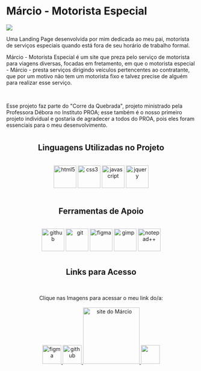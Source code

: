 <link rel="stylesheet" href="https://cdn.jsdelivr.net/gh/devicons/devicon@v2.15.1/devicon.min.css">
          
# Márcio - Motorista Especial
<img src="Assets/IMAGES/Márcio - Motorista Especial img.png">
<p align="left">Uma Landing Page desenvolvida por mim dedicada ao meu pai, motorista de serviços especiais quando está fora de seu horário de trabalho formal.

<br>

Márcio - Motorista Especial é um site que preza pelo serviço de motorista para viagens diversas, focadas em fretamento, em que o motorista especial - Márcio - presta serviços dirigindo veículos pertencentes ao contratante, que por um motivo não tem um motorista fixo e talvez precise de alguém para realizar esse serviço.

<br>

Esse projeto faz parte do "Corre da Quebrada", projeto ministrado pela Professora Débora no Instituto PROA; esse também é o nosso primeiro projeto individual e gostaria de agradecer a todos do PROA, pois eles foram essenciais para o meu desenvolvimento.
</p>

#

<h2 align="center"> Linguagens Utilizadas no Projeto</h2>
<br>

<div align="center">
    <img src="https://cdn.jsdelivr.net/gh/devicons/devicon/icons/html5/html5-original.svg" alt="html5" width="60" height="60"/>
    <img src="https://cdn.jsdelivr.net/gh/devicons/devicon/icons/css3/css3-original.svg" alt="css3" width="60" height="60"/>
    <img src="https://cdn.jsdelivr.net/gh/devicons/devicon/icons/javascript/javascript-original.svg" alt="javascript" width="60" height="60"/>
    <img src="https://cdn.jsdelivr.net/gh/devicons/devicon/icons/jquery/jquery-original.svg" alt="jquery" width="60" height="60"/>
</div>

<br>

<h2 align ="center"> Ferramentas de Apoio</h2>
<br>

<div align="center">
    <img src="https://cdn.jsdelivr.net/gh/devicons/devicon/icons/github/github-original.svg" alt="github" width="60" height="60"/>
    <img src="https://cdn.jsdelivr.net/gh/devicons/devicon/icons/git/git-original.svg" alt="git" width="60" height="60"/>
    <img src="https://cdn.jsdelivr.net/gh/devicons/devicon/icons/figma/figma-original.svg" alt="figma" width="60" height="60"/>
    <img src="https://cdn.jsdelivr.net/gh/devicons/devicon/icons/gimp/gimp-original.svg" alt="gimp" width="60" height="60"/>          
    <img src="https://upload.wikimedia.org/wikipedia/commons/6/69/Notepad%2B%2B_Logo.svg" alt="notepad++" width="60" height="60">
</div>

#

<h2 align="center">Links para Acesso</h2>
<br>

<p align="center">Clique nas Imagens para acessar o meu link do/a:
    <br> <br>
    <a href="https://www.figma.com/file/SwM88bJYaQlL68LYFHetRy/Corre-da-Quebrada---M%C3%A1rcio-Motorista-Especial?node-id=289%3A2&t=xmGuGPFxEuRX46xW-1" target="_blank"><img src="https://cdn.jsdelivr.net/gh/devicons/devicon/icons/figma/figma-original.svg" alt="figma" width="50" height="50"/>
    </a>
    <a href="https://github.com/MatheusJunior2334/Corre-da-Quebrada" target="_blank"><img src="https://cdn.jsdelivr.net/gh/devicons/devicon/icons/github/github-original.svg" alt="github" width="50" height="50"/>
    </a>
    <a href="https://marcio-motorista-especial.vercel.app/" target="_blank"> <img src="https://i.imgur.com/C0C6zPv.png" alt ="site do Márcio" width="150">
    </a>
    <a href="https://www.linkedin.com/in/matheus-j%C3%BAnior-770746235/" target="_blank"><img src="https://cdn.jsdelivr.net/gh/devicons/devicon/icons/linkedin/linkedin-original.svg" width="50" height="50"/>
    </a>
</p>

